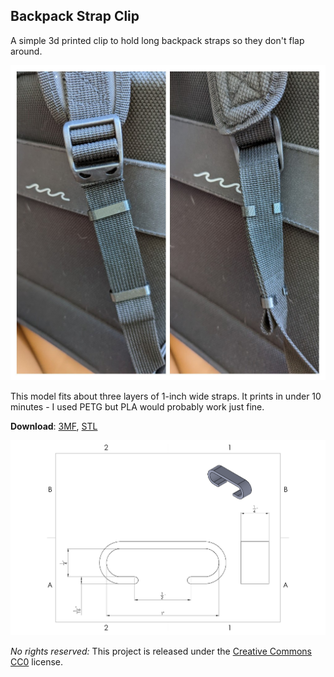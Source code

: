 ## Backpack Strap Clip

A simple 3d printed clip to hold long backpack straps so they don't flap around.

![Picture of the clips in use. They are shaped like an elongated "C" and will hold three layers of webbing together.](./photo.jpg)

This model fits about three layers of 1-inch wide straps. It prints in under 10 minutes - I used PETG but PLA would probably work just fine.

**Download**: [3MF](./clip.3MF), [STL](./clip.STL)

![Dimensioned drawing of the part. The clip is a 1/16 inch thick by 1/4 inch wide strip of plastic bent into a long C shape with semicircular ends. The shape has a maximum internal length of 1 inch, an internal height of 1/4 inch, and a 1/2 inch wide opening.](./drawing.PNG)

_No rights reserved:_ This project is released under the [Creative Commons CC0](https://creativecommons.org/share-your-work/public-domain/cc0/) license.

